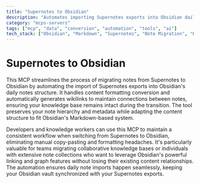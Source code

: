 ```yaml
---
title: "Supernotes to Obsidian"
description: "Automates importing Supernotes exports into Obsidian daily notes with proper formatting and wikilinks for seamless migration."
category: "mcps-servers"
tags: ["mcp", "data", "conversion", "automation", "tools", "ai"]
tech_stack: ["Obsidian", "Markdown", "Supernotes", "Note Migration", "Knowledge Management"]
---
```


# Supernotes to Obsidian

This MCP streamlines the process of migrating notes from Supernotes to Obsidian by automating the import of Supernotes exports into Obsidian's daily notes structure. It handles content formatting conversion and automatically generates wikilinks to maintain connections between notes, ensuring your knowledge base remains intact during the transition. The tool preserves your note hierarchy and metadata while adapting the content structure to fit Obsidian's Markdown-based system.

Developers and knowledge workers can use this MCP to maintain a consistent workflow when switching from Supernotes to Obsidian, eliminating manual copy-pasting and formatting headaches. It's particularly valuable for teams migrating collaborative knowledge bases or individuals with extensive note collections who want to leverage Obsidian's powerful linking and graph features without losing their existing content relationships. The automation ensures daily note imports happen seamlessly, keeping your Obsidian vault synchronized with your Supernotes exports.

